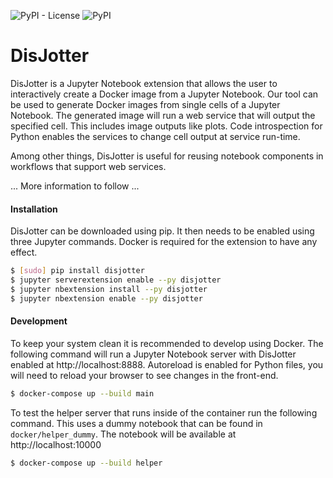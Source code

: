 ![PyPI - License](https://img.shields.io/pypi/l/disjotter) ![PyPI](https://img.shields.io/pypi/v/disjotter)

# DisJotter

DisJotter is a Jupyter Notebook extension that allows the user to interactively create a Docker image from a Jupyter Notebook. Our tool can be used to generate Docker images from single cells of a Jupyter Notebook. The generated image will run a web service that will output the specified cell. This includes image outputs like plots. Code introspection for Python enables the services to change cell output at service run-time.

Among other things, DisJotter is useful for reusing notebook components in workflows that support web services. 

... More information to follow ...


#### Installation
DisJotter can be downloaded using pip. It then needs to be enabled using three Jupyter commands. Docker is required for the extension to have any effect.

```bash
$ [sudo] pip install disjotter
$ jupyter serverextension enable --py disjotter
$ jupyter nbextension install --py disjotter
$ jupyter nbextension enable --py disjotter
```

#### Development
To keep your system clean it is recommended to develop using Docker. The following command will run a Jupyter Notebook server with DisJotter enabled at http://localhost:8888. Autoreload is enabled for Python files, you will need to reload your browser to see changes in the front-end.

```bash
$ docker-compose up --build main
```

To test the helper server that runs inside of the container run the following command. This uses a dummy notebook that can be found in `docker/helper_dummy`. The notebook will be available at http://localhost:10000

```bash
$ docker-compose up --build helper
```
